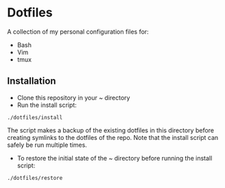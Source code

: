 # Dotfiles

A collection of my personal configuration files for:
- Bash
- Vim
- tmux

## Installation

- Clone this repository in your ~ directory
- Run the install script:
```
./dotfiles/install
```
The script makes a backup of the existing dotfiles in this directory before
creating symlinks to the dotfiles of the repo.
Note that the install script can safely be run multiple times.
- To restore the initial state of the ~ directory before running the install
script:
```
./dotfiles/restore
```
